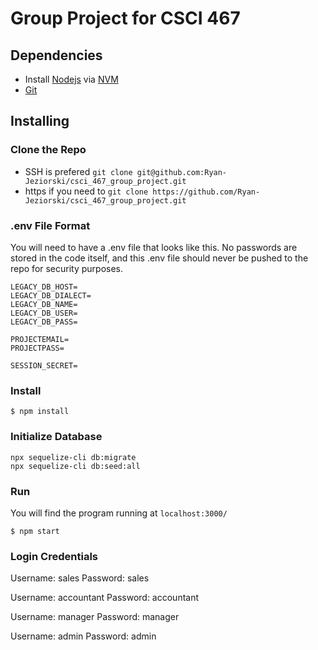 # Group Project for CSCI 467
## Dependencies
- Install [Nodejs](https://nodejs.org/en/) 
via [NVM](https://github.com/nvm-sh/nvm#install--update-script)
- [Git](https://git-scm.com/book/en/v2/Getting-Started-Installing-Git)

## Installing
### Clone the Repo
- SSH is prefered `git clone git@github.com:Ryan-Jeziorski/csci_467_group_project.git`
- https if you need to `git clone https://github.com/Ryan-Jeziorski/csci_467_group_project.git`

### .env File Format
You will need to have a .env file that looks like this.
No passwords are stored in the code itself, and this .env file
should never be pushed to the repo for security purposes.
```config
LEGACY_DB_HOST=
LEGACY_DB_DIALECT=
LEGACY_DB_NAME=
LEGACY_DB_USER=
LEGACY_DB_PASS=

PROJECTEMAIL=
PROJECTPASS=

SESSION_SECRET=

```
### Install
```
$ npm install
```
### Initialize Database
```
npx sequelize-cli db:migrate 
npx sequelize-cli db:seed:all
```
### Run
You will find the program running at `localhost:3000/`
```
$ npm start
```
### Login Credentials
Username: sales
Password: sales

Username: accountant
Password: accountant

Username: manager
Password: manager

Username: admin
Password: admin

